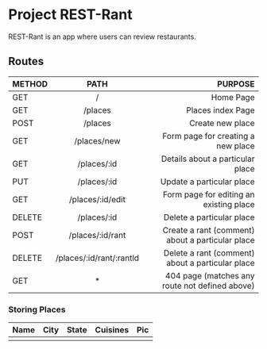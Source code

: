# Project REST-Rant

REST-Rant is an app where users can review restaurants.

## Routes

| METHOD |           PATH           |                                          PURPOSE |
| ------ | :----------------------: | -----------------------------------------------: |
| GET    |            /             |                                        Home Page |
| GET    |         /places          |                                Places index Page |
| POST   |         /places          |                                 Create new place |
| GET    |       /places/new        |               Form page for creating a new place |
| GET    |       /places/:id        |                 Details about a particular place |
| PUT    |       /places/:id        |                        Update a particular place |
| GET    |     /places/:id/edit     |          Form page for editing an existing place |
| DELETE |       /places/:id        |                        Delete a particular place |
| POST   |     /places/:id/rant     | Create a rant (comment) about a particular place |
| DELETE | /places/:id/rant/:rantld | Delete a rant (comment) about a particular place |
| GET    |            \*            |   404 page (matches any route not defined above) |

### Storing Places

| Name | City | State | Cuisines | Pic |
| ---- | :--: | :---: | :------: | --: |
|      |      |       |          |     |
